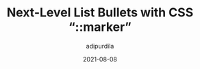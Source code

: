 ---
author: adipurdila
date: 2021-08-08
publisher: tutsplus
tags:
  - css
target_url: https://webdesign.tutsplus.com/tutorials/next-level-list-bullets-with-css-marker--cms-37212
title: Next-Level List Bullets with CSS “::marker”
---